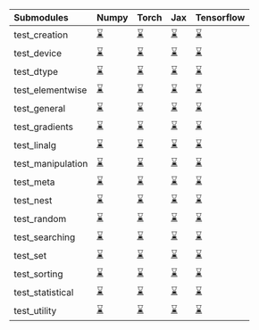 | Submodules        | Numpy                                                                                                                           | Torch                                                                                                                           | Jax                                                                                                                             | Tensorflow                                                                                                                      |
|:------------------|:--------------------------------------------------------------------------------------------------------------------------------|:--------------------------------------------------------------------------------------------------------------------------------|:--------------------------------------------------------------------------------------------------------------------------------|:--------------------------------------------------------------------------------------------------------------------------------|
| test_creation     | <a href="https://github.com/unifyai/ivy/runs/7991209080?check_suite_focus=true" rel="noopener noreferrer" target="_blank">⌛</a> | <a href="https://github.com/unifyai/ivy/runs/7991211450?check_suite_focus=true" rel="noopener noreferrer" target="_blank">⌛</a> | <a href="https://github.com/unifyai/ivy/runs/7991214267?check_suite_focus=true" rel="noopener noreferrer" target="_blank">⌛</a> | <a href="https://github.com/unifyai/ivy/runs/7991216755?check_suite_focus=true" rel="noopener noreferrer" target="_blank">⌛</a> |
| test_device       | <a href="https://github.com/unifyai/ivy/runs/7991209206?check_suite_focus=true" rel="noopener noreferrer" target="_blank">⌛</a> | <a href="https://github.com/unifyai/ivy/runs/7991211617?check_suite_focus=true" rel="noopener noreferrer" target="_blank">⌛</a> | <a href="https://github.com/unifyai/ivy/runs/7991214470?check_suite_focus=true" rel="noopener noreferrer" target="_blank">⌛</a> | <a href="https://github.com/unifyai/ivy/runs/7991216889?check_suite_focus=true" rel="noopener noreferrer" target="_blank">⌛</a> |
| test_dtype        | <a href="https://github.com/unifyai/ivy/runs/7991209332?check_suite_focus=true" rel="noopener noreferrer" target="_blank">⌛</a> | <a href="https://github.com/unifyai/ivy/runs/7991211780?check_suite_focus=true" rel="noopener noreferrer" target="_blank">⌛</a> | <a href="https://github.com/unifyai/ivy/runs/7991214611?check_suite_focus=true" rel="noopener noreferrer" target="_blank">⌛</a> | <a href="https://github.com/unifyai/ivy/runs/7991217025?check_suite_focus=true" rel="noopener noreferrer" target="_blank">⌛</a> |
| test_elementwise  | <a href="https://github.com/unifyai/ivy/runs/7991209453?check_suite_focus=true" rel="noopener noreferrer" target="_blank">⌛</a> | <a href="https://github.com/unifyai/ivy/runs/7991211945?check_suite_focus=true" rel="noopener noreferrer" target="_blank">⌛</a> | <a href="https://github.com/unifyai/ivy/runs/7991214831?check_suite_focus=true" rel="noopener noreferrer" target="_blank">⌛</a> | <a href="https://github.com/unifyai/ivy/runs/7991217180?check_suite_focus=true" rel="noopener noreferrer" target="_blank">⌛</a> |
| test_general      | <a href="https://github.com/unifyai/ivy/runs/7991209609?check_suite_focus=true" rel="noopener noreferrer" target="_blank">⌛</a> | <a href="https://github.com/unifyai/ivy/runs/7991212082?check_suite_focus=true" rel="noopener noreferrer" target="_blank">⌛</a> | <a href="https://github.com/unifyai/ivy/runs/7991215020?check_suite_focus=true" rel="noopener noreferrer" target="_blank">⌛</a> | <a href="https://github.com/unifyai/ivy/runs/7991217302?check_suite_focus=true" rel="noopener noreferrer" target="_blank">⌛</a> |
| test_gradients    | <a href="https://github.com/unifyai/ivy/runs/7991209808?check_suite_focus=true" rel="noopener noreferrer" target="_blank">⌛</a> | <a href="https://github.com/unifyai/ivy/runs/7991212236?check_suite_focus=true" rel="noopener noreferrer" target="_blank">⌛</a> | <a href="https://github.com/unifyai/ivy/runs/7991215268?check_suite_focus=true" rel="noopener noreferrer" target="_blank">⌛</a> | <a href="https://github.com/unifyai/ivy/runs/7991217441?check_suite_focus=true" rel="noopener noreferrer" target="_blank">⌛</a> |
| test_linalg       | <a href="https://github.com/unifyai/ivy/runs/7991209960?check_suite_focus=true" rel="noopener noreferrer" target="_blank">⌛</a> | <a href="https://github.com/unifyai/ivy/runs/7991212423?check_suite_focus=true" rel="noopener noreferrer" target="_blank">⌛</a> | <a href="https://github.com/unifyai/ivy/runs/7991215440?check_suite_focus=true" rel="noopener noreferrer" target="_blank">⌛</a> | <a href="https://github.com/unifyai/ivy/runs/7991217569?check_suite_focus=true" rel="noopener noreferrer" target="_blank">⌛</a> |
| test_manipulation | <a href="https://github.com/unifyai/ivy/runs/7991210094?check_suite_focus=true" rel="noopener noreferrer" target="_blank">⌛</a> | <a href="https://github.com/unifyai/ivy/runs/7991212617?check_suite_focus=true" rel="noopener noreferrer" target="_blank">⌛</a> | <a href="https://github.com/unifyai/ivy/runs/7991215608?check_suite_focus=true" rel="noopener noreferrer" target="_blank">⌛</a> | <a href="https://github.com/unifyai/ivy/runs/7991217729?check_suite_focus=true" rel="noopener noreferrer" target="_blank">⌛</a> |
| test_meta         | <a href="https://github.com/unifyai/ivy/runs/7991210216?check_suite_focus=true" rel="noopener noreferrer" target="_blank">⌛</a> | <a href="https://github.com/unifyai/ivy/runs/7991212783?check_suite_focus=true" rel="noopener noreferrer" target="_blank">⌛</a> | <a href="https://github.com/unifyai/ivy/runs/7991215750?check_suite_focus=true" rel="noopener noreferrer" target="_blank">⌛</a> | <a href="https://github.com/unifyai/ivy/runs/7991217892?check_suite_focus=true" rel="noopener noreferrer" target="_blank">⌛</a> |
| test_nest         | <a href="https://github.com/unifyai/ivy/runs/7991210335?check_suite_focus=true" rel="noopener noreferrer" target="_blank">⌛</a> | <a href="https://github.com/unifyai/ivy/runs/7991212968?check_suite_focus=true" rel="noopener noreferrer" target="_blank">⌛</a> | <a href="https://github.com/unifyai/ivy/runs/7991215869?check_suite_focus=true" rel="noopener noreferrer" target="_blank">⌛</a> | <a href="https://github.com/unifyai/ivy/runs/7991218017?check_suite_focus=true" rel="noopener noreferrer" target="_blank">⌛</a> |
| test_random       | <a href="https://github.com/unifyai/ivy/runs/7991210455?check_suite_focus=true" rel="noopener noreferrer" target="_blank">⌛</a> | <a href="https://github.com/unifyai/ivy/runs/7991213158?check_suite_focus=true" rel="noopener noreferrer" target="_blank">⌛</a> | <a href="https://github.com/unifyai/ivy/runs/7991215991?check_suite_focus=true" rel="noopener noreferrer" target="_blank">⌛</a> | <a href="https://github.com/unifyai/ivy/runs/7991218173?check_suite_focus=true" rel="noopener noreferrer" target="_blank">⌛</a> |
| test_searching    | <a href="https://github.com/unifyai/ivy/runs/7991210586?check_suite_focus=true" rel="noopener noreferrer" target="_blank">⌛</a> | <a href="https://github.com/unifyai/ivy/runs/7991213320?check_suite_focus=true" rel="noopener noreferrer" target="_blank">⌛</a> | <a href="https://github.com/unifyai/ivy/runs/7991216101?check_suite_focus=true" rel="noopener noreferrer" target="_blank">⌛</a> | <a href="https://github.com/unifyai/ivy/runs/7991218299?check_suite_focus=true" rel="noopener noreferrer" target="_blank">⌛</a> |
| test_set          | <a href="https://github.com/unifyai/ivy/runs/7991210737?check_suite_focus=true" rel="noopener noreferrer" target="_blank">⌛</a> | <a href="https://github.com/unifyai/ivy/runs/7991213502?check_suite_focus=true" rel="noopener noreferrer" target="_blank">⌛</a> | <a href="https://github.com/unifyai/ivy/runs/7991216232?check_suite_focus=true" rel="noopener noreferrer" target="_blank">⌛</a> | <a href="https://github.com/unifyai/ivy/runs/7991218420?check_suite_focus=true" rel="noopener noreferrer" target="_blank">⌛</a> |
| test_sorting      | <a href="https://github.com/unifyai/ivy/runs/7991210891?check_suite_focus=true" rel="noopener noreferrer" target="_blank">⌛</a> | <a href="https://github.com/unifyai/ivy/runs/7991213690?check_suite_focus=true" rel="noopener noreferrer" target="_blank">⌛</a> | <a href="https://github.com/unifyai/ivy/runs/7991216327?check_suite_focus=true" rel="noopener noreferrer" target="_blank">⌛</a> | <a href="https://github.com/unifyai/ivy/runs/7991218545?check_suite_focus=true" rel="noopener noreferrer" target="_blank">⌛</a> |
| test_statistical  | <a href="https://github.com/unifyai/ivy/runs/7991211036?check_suite_focus=true" rel="noopener noreferrer" target="_blank">⌛</a> | <a href="https://github.com/unifyai/ivy/runs/7991213926?check_suite_focus=true" rel="noopener noreferrer" target="_blank">⌛</a> | <a href="https://github.com/unifyai/ivy/runs/7991216479?check_suite_focus=true" rel="noopener noreferrer" target="_blank">⌛</a> | <a href="https://github.com/unifyai/ivy/runs/7991218673?check_suite_focus=true" rel="noopener noreferrer" target="_blank">⌛</a> |
| test_utility      | <a href="https://github.com/unifyai/ivy/runs/7991211218?check_suite_focus=true" rel="noopener noreferrer" target="_blank">⌛</a> | <a href="https://github.com/unifyai/ivy/runs/7991214124?check_suite_focus=true" rel="noopener noreferrer" target="_blank">⌛</a> | <a href="https://github.com/unifyai/ivy/runs/7991216614?check_suite_focus=true" rel="noopener noreferrer" target="_blank">⌛</a> | <a href="https://github.com/unifyai/ivy/runs/7991218784?check_suite_focus=true" rel="noopener noreferrer" target="_blank">⌛</a> |